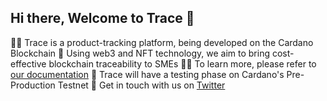 ## Hi there, Welcome to Trace 👋



🙋‍♀️ Trace is a product-tracking platform, being developed on the Cardano Blockchain
🌈 Using web3 and NFT technology, we aim to bring cost-effective blockchain traceability to SMEs
👩‍💻 To learn more, please refer to [our documentation](https://traces-organization-1.gitbook.io/trace-documentation)
🍿 Trace will have a testing phase on Cardano's Pre-Production Testnet
🧙 Get in touch with us on [Twitter](https://twitter.com/CardanoTrace)

